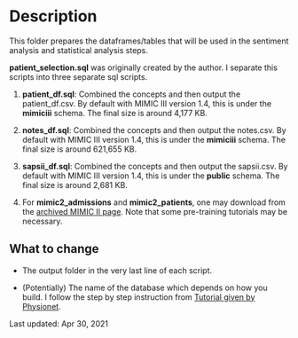# Description

This folder prepares the dataframes/tables that will be used in the sentiment analysis and statistical analysis steps.

**patient_selection.sql** was originally created by the author. I separate this scripts into three separate sql scripts.

1. **patient_df.sql**: Combined the concepts and then output the patient_df.csv. By default with MIMIC III version 1.4, this is under the **mimiciii** schema. The final size is around 4,177 KB.

2. **notes_df.sql**: Combined the concepts and then output the notes.csv. By default with MIMIC III version 1.4, this is under the **mimiciii** schema. The final size is around 621,655 KB.

3. **sapsii_df.sql**: Combined the concepts and then output the sapsii.csv. By default with MIMIC III version 1.4, this is under the **public** schema. The final size is around 2,681 KB.

4. For **mimic2_admissions** and **mimic2_patients**, one may download from the [archived MIMIC II page](https://archive.physionet.org/physiobank/tutorials/using-mimic2/). Note that some pre-training tutorials may be necessary.

## What to change

* The output folder in the very last line of each script.

* (Potentially) The name of the database which depends on how you build. I follow the step by step instruction from [Tutorial given by  Physionet](https://mimic.physionet.org/tutorials/install-mimic-locally-ubuntu/).

Last updated: Apr 30, 2021